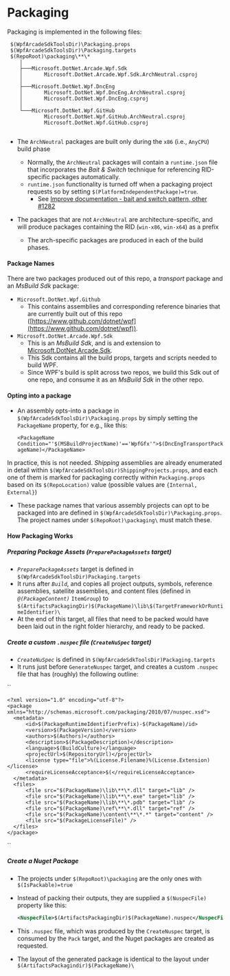 # Packaging

Packaging is implemented in the following files:

```
 $(WpfArcadeSdkToolsDir)\Packaging.props
 $(WpfArcadeSdkToolsDir)\Packaging.targets
 $(RepoRoot)\packaging\**\*
    │   
    ├───Microsoft.DotNet.Arcade.Wpf.Sdk
    │       Microsoft.DotNet.Arcade.Wpf.Sdk.ArchNeutral.csproj
    │       
    ├───Microsoft.DotNet.Wpf.DncEng
    │       Microsoft.DotNet.Wpf.DncEng.ArchNeutral.csproj
    │       Microsoft.DotNet.Wpf.DncEng.csproj
    │       
    └───Microsoft.DotNet.Wpf.GitHub
            Microsoft.DotNet.Wpf.GitHub.ArchNeutral.csproj
            Microsoft.DotNet.Wpf.GitHub.csproj
        
```
 
 - The `ArchNeutral` packages are built only during the `x86` (i.e., `AnyCPU`) build phase
    - Normally, the `ArchNeutral` packages will contain a `runtime.json` file that incorporates the *Bait & Switch* technique for referencing RID-specific packages automatically. 
    - `runtime.json` functionality is turned off when a packaging project requests so by setting `$(PlatformIndependentPackage)=true`.
      - See [Improve documentation - bait and switch pattern, other #1282 ](https://github.com/NuGet/docs.microsoft.com-nuget/issues/1282)
      
    
 - The packages that are not `ArchNeutral` are architecture-specific, and will produce packages containing the RID (`win-x86`, `win-x64`) as a prefix
   - The arch-specific packages are produced in each of the build phases. 
 
#### Package Names

There are two packages produced out of this repo, a *transport* package and an *MsBuild Sdk* package:

- `Microsoft.DotNet.Wpf.Github`
  - This contains assemblies and corresponding reference binaries that are currently built out of this repo ([https://www.github.com/dotnet/wpf](https://www.github.com/dotnet/wpf)). 
- `Microsoft.DotNet.Arcade.Wpf.Sdk`
  - This is an *MsBuild Sdk*, and is and extension to [Microsoft.DotNet.Arcade.Sdk](https://www.github.com/dotnet/arcade).
  - This Sdk contains all the build props, targets and scripts needed to build WPF. 
  - Since WPF's build is split across two repos, we build this Sdk out of one repo, and consume it as an *MsBuild Sdk* in the other repo. 

#### Opting into a package

- An assembly opts-into a package in `$(WpfArcadeSdkToolsDir)\Packaging.props` by simply setting the `PackageName` property, for e.g., like this:

    `<PackageName Condition="'$(MSBuildProjectName)'=='WpfGfx'">$(DncEngTransportPackageName)</PackageName>`

In practice, this is not needed. *Shipping* assemblies are already enumerated in detail within `$(WpfArcadeSdkToolsDir)ShippingProjects.props`, and each one of them is marked for packaging correctly within `Packaging.props` based on its `$(RepoLocation)` value (possible values are `{Internal, External}`)

- These package names that various assembly projects can opt to be packaged into are defined in `$(WpfArcadeSdkToolsDir)\Packaging.props`. The project names under `$(RepoRoot)\packaging\` must match these.

#### How Packaging Works

##### Preparing Package Assets (*`PreparePackageAssets`* target)

- *`PreparePackageAssets`* target is defined in `$(WpfArcadeSdkToolsDir)Packaging.targets`
- It runs after *`Build`*, and copies all project outputs, symbols, reference assemblies, satellite assemblies, and content files (defined in *`@(PackageContent)`* `ItemGroup`) to `$(ArtifactsPackagingDir)$(PackageName)\lib\$(TargetFrameworkOrRuntimeIdentifier)\` 
- At the end of this target, all files that need to be packed would have been laid out in the right folder hierarchy, and ready to be packed. 

##### Create a custom `.nuspec` file (*`CreateNuSpec`* target)

- *`CreateNuSpec`* is defined in `$(WpfArcadeSdkToolsDir)Packaging.targets`
- It runs just before `GenerateNuspec` target, and creates a custom `.nuspec` file that has (roughly) the following outline:

``

	<?xml version="1.0" encoding="utf-8"?>
	<package xmlns="http://schemas.microsoft.com/packaging/2010/07/nuspec.xsd">  
	  <metadata>
	      <id>$(PackageRuntimeIdentifierPrefix)-$(PackageName)/id>
	      <version>$(PackageVersion)</version>
	      <authors>$(Authors)</authors>
	      <description>$(PackageDescription)</description>
	      <language>$(BuildCulture)</language>
	      <projectUrl>$(RepositoryUrl)</projectUrl>
	      <license type="file">%(License.Filename)%(License.Extension)</license>
	      <requireLicenseAcceptance>$(</requireLicenseAcceptance>
	  </metadata>
	  <files>
	      <file src="$(PackageName)\lib\**\*.dll" target="lib" />
	      <file src="$(PackageName)\lib\**\*.exe" target="lib" />
	      <file src="$(PackageName)\lib\**\*.pdb" target="lib" />
	      <file src="$(PackageName)\ref\**\*.dll" target="ref" />
	      <file src="$(PackageName)\content\**\*.*" target="content" />
	      <file src="$(PackageLicenseFile)" />
	  </files>
	</package>
``

##### Create a Nuget Package 

- The projects under `$(RepoRoot)\packaging` are the only ones with `$(IsPackable)=true`
- Instead of packing their outputs, they are supplied a `$(NuspecFile)` property like this:
 
     ```xml
    <NuspecFile>$(ArtifactsPackagingDir)$(PackageName).nuspec</NuspecFile>
    ```

- This `.nuspec` file, which was produced by the `CreateNuspec` target, is consumed by the `Pack` target, and the Nuget packages are created as requested.
- The layout of the generated package is identical to the layout under `$(ArtifactsPackagindir)$(PackageName)\`
